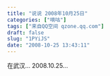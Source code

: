 ```yaml
---
title: "说说 2008年10月25日"
categories: ["嘀咕"]
tags: ["来自QQ空间 qzone.qq.com"]
draft: false
slug: "1PYiJS"
date: "2008-10-25 13:43:11"
---
```


在武汉... 2008.10.25...
